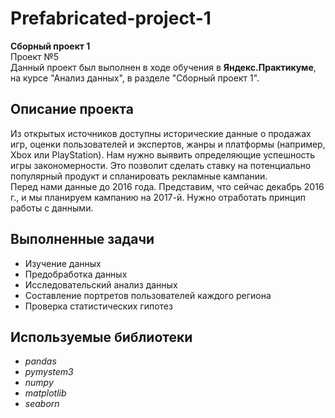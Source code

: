# Prefabricated-project-1
**Сборный проект 1**\
Проект №5\
Данный проект был выполнен в ходе обучения в **Яндекс.Практикуме**, на курсе "Анализ данных", в разделе "Сборный проект 1".
## Описание проекта
Из открытых источников доступны исторические данные о продажах игр, оценки пользователей и экспертов, жанры и платформы (например, Xbox или PlayStation). Нам нужно выявить определяющие успешность игры закономерности. Это позволит сделать ставку на потенциально популярный продукт и спланировать рекламные кампании.\
Перед нами данные до 2016 года. Представим, что сейчас декабрь 2016 г., и мы планируем кампанию на 2017-й. Нужно отработать принцип работы с данными.
## Выполненные задачи
- Изучение данных
- Предобработка данных
- Исследовательский анализ данных
- Составление портретов пользователей каждого региона
- Проверка статистических гипотез
## Используемые библиотеки
- *pandas*
- *pymystem3*
- *numpy*
- *matplotlib*
- *seaborn*
